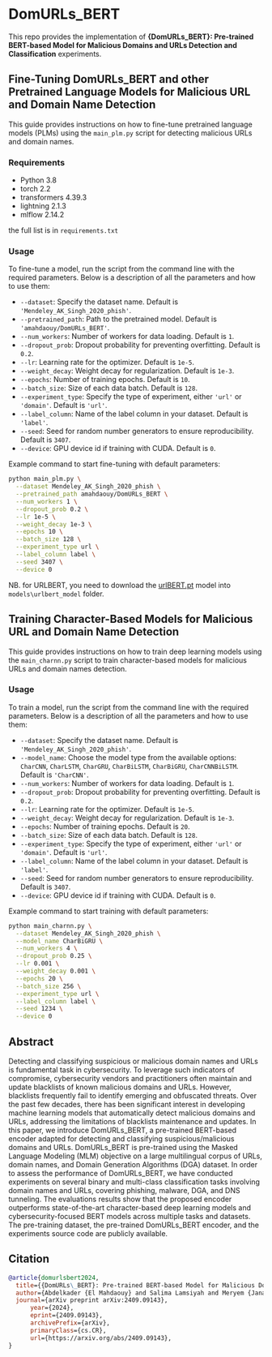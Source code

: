# DomURLs_BERT

This repo provides the implementation of **__{DomURLs_BERT}: Pre-trained BERT-based Model for Malicious Domains and URLs Detection and Classification__** experiments.


## Fine-Tuning DomURLs_BERT and other Pretrained Language Models for Malicious URL and Domain Name Detection

This guide provides instructions on how to fine-tune pretrained language models (PLMs) using the `main_plm.py` script for detecting malicious URLs and domain names.
### Requirements
- Python 3.8
- torch 2.2
- transformers 4.39.3
- lightning 2.1.3
- mlflow 2.14.2

the full list is in `requirements.txt`

### Usage
To fine-tune a model, run the script from the command line with the required parameters. Below is a description of all the parameters and how to use them:

- `--dataset`: Specify the dataset name. Default is `'Mendeley_AK_Singh_2020_phish'`.
- `--pretrained_path`: Path to the pretrained model. Default is `'amahdaouy/DomURLs_BERT'`.
- `--num_workers`: Number of workers for data loading. Default is `1`.
- `--dropout_prob`: Dropout probability for preventing overfitting. Default is `0.2`.
- `--lr`: Learning rate for the optimizer. Default is `1e-5`.
- `--weight_decay`: Weight decay for regularization. Default is `1e-3`.
- `--epochs`: Number of training epochs. Default is `10`.
- `--batch_size`: Size of each data batch. Default is `128`.
- `--experiment_type`: Specify the type of experiment, either `'url'` or `'domain'`. Default is `'url'`.
- `--label_column`: Name of the label column in your dataset. Default is `'label'`.
- `--seed`: Seed for random number generators to ensure reproducibility. Default is `3407`.
- `--device`: GPU device id if training with CUDA. Default is `0`.

Example command to start fine-tuning with default parameters:
```bash
python main_plm.py \
  --dataset Mendeley_AK_Singh_2020_phish \
  --pretrained_path amahdaouy/DomURLs_BERT \
  --num_workers 1 \
  --dropout_prob 0.2 \
  --lr 1e-5 \
  --weight_decay 1e-3 \
  --epochs 10 \
  --batch_size 128 \
  --experiment_type url \
  --label_column label \
  --seed 3407 \
  --device 0
```

NB. for URLBERT, you need to download the [urlBERT.pt]((https://drive.google.com/drive/folders/16pNq7C1gYKR9inVD-P8yPBGS37nitE-D?usp=drive_link)) model into `models\urlbert_model` folder.

## Training Character-Based Models for Malicious URL and Domain Name Detection

This guide provides instructions on how to train deep learning models using the `main_charnn.py` script to train character-based models for malicious URLs and domain names detection.

### Usage
To train a model, run the script from the command line with the required parameters. Below is a description of all the parameters and how to use them:

- `--dataset`: Specify the dataset name. Default is `'Mendeley_AK_Singh_2020_phish'`.
- `--model_name`: Choose the model type from the available options: `CharCNN`, `CharLSTM`, `CharGRU`, `CharBiLSTM`, `CharBiGRU`, `CharCNNBiLSTM`. Default is `'CharCNN'`.
- `--num_workers`: Number of workers for data loading. Default is `1`.
- `--dropout_prob`: Dropout probability for preventing overfitting. Default is `0.2`.
- `--lr`: Learning rate for the optimizer. Default is `1e-5`.
- `--weight_decay`: Weight decay for regularization. Default is `1e-3`.
- `--epochs`: Number of training epochs. Default is `20`.
- `--batch_size`: Size of each data batch. Default is `128`.
- `--experiment_type`: Specify the type of experiment, either `'url'` or `'domain'`. Default is `'url'`.
- `--label_column`: Name of the label column in your dataset. Default is `'label'`.
- `--seed`: Seed for random number generators to ensure reproducibility. Default is `3407`.
- `--device`: GPU device id if training with CUDA. Default is `0`.

Example command to start training with default parameters:
```bash
python main_charnn.py \
  --dataset Mendeley_AK_Singh_2020_phish \
  --model_name CharBiGRU \
  --num_workers 4 \
  --dropout_prob 0.25 \
  --lr 0.001 \
  --weight_decay 0.001 \
  --epochs 20 \
  --batch_size 256 \
  --experiment_type url \
  --label_column label \
  --seed 1234 \
  --device 0

```
## Abstract
 Detecting and classifying suspicious or malicious domain names and URLs is fundamental task in cybersecurity. To leverage such indicators of compromise, cybersecurity vendors and practitioners often maintain and update blacklists of known malicious domains and URLs. However, blacklists frequently fail to identify emerging and obfuscated threats. Over the past few decades, there has been significant interest in developing machine learning models that automatically detect malicious domains and URLs, addressing the limitations of blacklists maintenance and updates. In this paper, we introduce DomURLs_BERT, a pre-trained BERT-based encoder adapted for detecting and classifying suspicious/malicious domains and URLs. DomURLs_BERT is pre-trained using the Masked Language Modeling (MLM) objective on a large multilingual corpus of URLs, domain names, and Domain Generation Algorithms (DGA) dataset. In order to assess the performance of DomURLs_BERT, we have conducted experiments on several binary and multi-class classification tasks involving domain names and URLs, covering phishing, malware, DGA, and DNS tunneling. The evaluations results show that the proposed encoder outperforms state-of-the-art character-based deep learning models and cybersecurity-focused BERT models across multiple tasks and datasets. The pre-training dataset, the pre-trained DomURLs_BERT encoder, and the experiments source code are publicly available.

## Citation

```bibtex
@article{domurlsbert2024,
  title={{DomURLs\_BERT}: Pre-trained BERT-based Model for Malicious Domains and URLs Detection and Classification},
  author={Abdelkader {El Mahdaouy} and Salima Lamsiyah and Meryem {Janati Idrissi} and Hamza Alami and Zakaria Yartaoui and Ismail Berrada},
  journal={arXiv preprint arXiv:2409.09143},
      year={2024},
      eprint={2409.09143},
      archivePrefix={arXiv},
      primaryClass={cs.CR},
      url={https://arxiv.org/abs/2409.09143}, 
}
```
